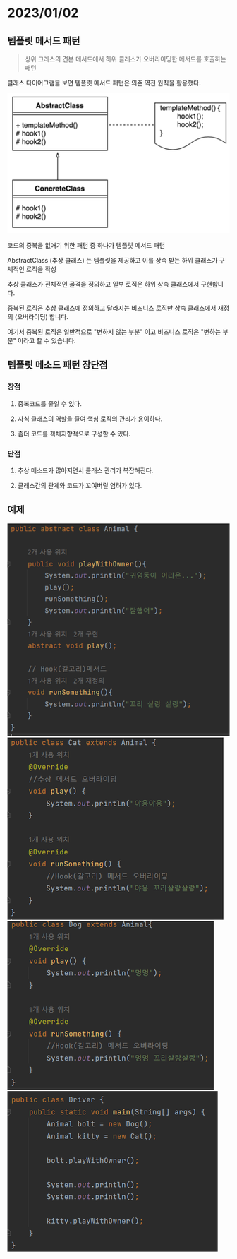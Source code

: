 # 2023/01/02

## 템플릿 메서드 패턴

> 상위 크래스의 견본 메서드에서 하위 클래스가 오버라이딩한 메서드를 호출하는 패턴

클래스 다이어그램을 보면 템플릿 메서드 패턴은 의존 역전 원칙을 활용했다.

![img.png](../../Img/templet1.png)

코드의 중복을 없애기 위한 패턴 중 하나가 템플릿 메서드 패턴

AbstractClass (추상 클래스) 는 템플릿을 제공하고 이를 상속 받는 하위 클래스가 구체적인 로직을 작성

추상 클래스가 전체적인 골격을 정의하고 일부 로직은 하위 상속 클래스에서 구현합니다.

중복된 로직은 추상 클래스에 정의하고 달라지는 비즈니스 로직만 상속 클래스에서 재정의 (오버라이딩) 합니다.

여기서 중복된 로직은 일반적으로 "변하지 않는 부분" 이고 비즈니스 로직은 "변하는 부분" 이라고 할 수 있습니다.

## 템플릿 메소드 패턴 장단점
### 장점
1. 중복코드를 줄일 수 있다.

2. 자식 클래스의 역할을 줄여 핵심 로직의 관리가 용이하다.

3. 좀더 코드를 객체지향적으로 구성할 수 있다.



### 단점
1. 추상 메소드가 많아지면서 클래스 관리가 복잡해진다.

2. 클래스간의 관계와 코드가 꼬여버릴 염려가 있다.

## 예제

![img_1.png](../../Img/templet2.png)
![img_2.png](../../Img/templet3.png)
![img_3.png](../../Img/templet4.png)
![img_4.png](../../Img/templet5.png)